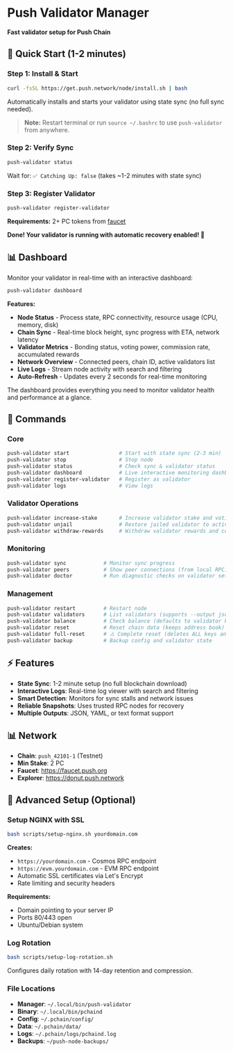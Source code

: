 # Push Validator Manager

**Fast validator setup for Push Chain**

## 🚀 Quick Start (1-2 minutes)

### Step 1: Install & Start
```bash
curl -fsSL https://get.push.network/node/install.sh | bash
```
Automatically installs and starts your validator using state sync (no full sync needed).

> **Note:** Restart terminal or run `source ~/.bashrc` to use `push-validator` from anywhere.

### Step 2: Verify Sync
```bash
push-validator status
```
Wait for: `✅ Catching Up: false` (takes ~1-2 minutes with state sync)

### Step 3: Register Validator
```bash
push-validator register-validator
```
**Requirements:** 2+ PC tokens from [faucet](https://faucet.push.org)

**Done! Your validator is running with automatic recovery enabled! 🎉**

## 📊 Dashboard

Monitor your validator in real-time with an interactive dashboard:

```bash
push-validator dashboard
```

**Features:**
- **Node Status** - Process state, RPC connectivity, resource usage (CPU, memory, disk)
- **Chain Sync** - Real-time block height, sync progress with ETA, network latency
- **Validator Metrics** - Bonding status, voting power, commission rate, accumulated rewards
- **Network Overview** - Connected peers, chain ID, active validators list
- **Live Logs** - Stream node activity with search and filtering
- **Auto-Refresh** - Updates every 2 seconds for real-time monitoring

The dashboard provides everything you need to monitor validator health and performance at a glance.

## 📖 Commands

### Core
```bash
push-validator start                # Start with state sync (2-3 min)
push-validator stop                 # Stop node
push-validator status               # Check sync & validator status
push-validator dashboard            # Live interactive monitoring dashboard
push-validator register-validator   # Register as validator
push-validator logs                 # View logs
```

### Validator Operations
```bash
push-validator increase-stake       # Increase validator stake and voting power
push-validator unjail               # Restore jailed validator to active status
push-validator withdraw-rewards     # Withdraw validator rewards and commission
```

### Monitoring
```bash
push-validator sync            # Monitor sync progress
push-validator peers           # Show peer connections (from local RPC)
push-validator doctor          # Run diagnostic checks on validator setup
```

### Management
```bash
push-validator restart         # Restart node
push-validator validators      # List validators (supports --output json)
push-validator balance         # Check balance (defaults to validator key)
push-validator reset           # Reset chain data (keeps address book)
push-validator full-reset      # ⚠️ Complete reset (deletes ALL keys and data)
push-validator backup          # Backup config and validator state
```

## ⚡ Features

- **State Sync**: 1-2 minute setup (no full blockchain download)
- **Interactive Logs**: Real-time log viewer with search and filtering
- **Smart Detection**: Monitors for sync stalls and network issues
- **Reliable Snapshots**: Uses trusted RPC nodes for recovery
- **Multiple Outputs**: JSON, YAML, or text format support

## 📊 Network

- **Chain**: `push_42101-1` (Testnet)
- **Min Stake**: 2 PC
- **Faucet**: https://faucet.push.org
- **Explorer**: https://donut.push.network


## 🔧 Advanced Setup (Optional)

### Setup NGINX with SSL
```bash
bash scripts/setup-nginx.sh yourdomain.com
```
**Creates:**
- `https://yourdomain.com` - Cosmos RPC endpoint
- `https://evm.yourdomain.com` - EVM RPC endpoint
- Automatic SSL certificates via Let's Encrypt
- Rate limiting and security headers

**Requirements:**
- Domain pointing to your server IP
- Ports 80/443 open
- Ubuntu/Debian system

### Log Rotation
```bash
bash scripts/setup-log-rotation.sh
```
Configures daily rotation with 14-day retention and compression.

### File Locations
- **Manager**: `~/.local/bin/push-validator`
- **Binary**: `~/.local/bin/pchaind`
- **Config**: `~/.pchain/config/`
- **Data**: `~/.pchain/data/`
- **Logs**: `~/.pchain/logs/pchaind.log`
- **Backups**: `~/push-node-backups/`
